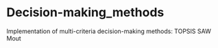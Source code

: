 # Decision-making_methods
Implementation of multi-criteria decision-making methods:
TOPSIS
SAW
Mout
